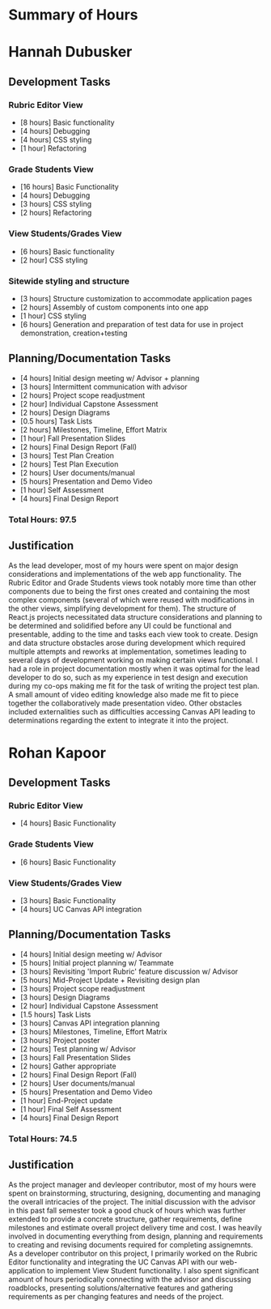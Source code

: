 ﻿# Summary of Hours
# Hannah Dubusker
## Development Tasks
### Rubric Editor View
* [8 hours] Basic functionality
* [4 hours] Debugging
* [4 hours] CSS styling
* [1 hour] Refactoring
### Grade Students View
* [16 hours] Basic Functionality
* [4 hours] Debugging
* [3 hours] CSS styling
* [2 hours] Refactoring
### View Students/Grades View
* [6 hours] Basic functionality
* [2 hour] CSS styling
### Sitewide styling and structure
* [3 hours] Structure customization to accommodate application pages
* [2 hours] Assembly of custom components into one app
* [1 hour] CSS styling
* [6 hours] Generation and preparation of test data for use in project demonstration, creation+testing
## Planning/Documentation Tasks
* [4 hours] Initial design meeting w/ Advisor + planning
* [3 hours] Intermittent communication with advisor
* [2 hours] Project scope readjustment
* [2 hour] Individual Capstone Assessment
* [2 hours] Design Diagrams
* [0.5 hours] Task Lists
* [2 hours] Milestones, Timeline, Effort Matrix
* [1 hour] Fall Presentation Slides
* [2 hours] Final Design Report (Fall)
* [3 hours] Test Plan Creation
* [2 hours] Test Plan Execution
* [2 hours] User documents/manual
* [5 hours] Presentation and Demo Video
* [1 hour] Self Assessment
* [4 hours] Final Design Report
### Total Hours: 97.5

## Justification
As the lead developer, most of my hours were spent on major design considerations and implementations of the web app functionality. The Rubric Editor and Grade Students views took notably more time than other components due to being the first ones created and containing the most complex components (several of which were reused with modifications in the other views, simplifying development for them). The structure of React.js projects necessitated data structure considerations and planning to be determined and solidified before any UI could be functional and presentable, adding to the time and tasks each view took to create. Design and data structure obstacles arose during development which required multiple attempts and reworks at implementation, sometimes leading to several days of development working on making certain views functional. I had a role in project documentation mostly when it was optimal for the lead developer to do so, such as my experience in test design and execution during my co-ops making me fit for the task of writing the project test plan. A small amount of video editing knowledge also made me fit to piece together the collaboratively made presentation video. Other obstacles included externalities such as difficulties accessing Canvas API leading to determinations regarding the extent to integrate it into the project. 

# Rohan Kapoor

## Development Tasks
### Rubric Editor View
* [4 hours] Basic Functionality 
### Grade Students View
* [6 hours] Basic Functionality
### View Students/Grades View
* [3 hours] Basic Functionality
* [4 hours] UC Canvas API integration

## Planning/Documentation Tasks
* [4 hours] Initial design meeting w/ Advisor 
* [5 hours] Initial project planning w/ Teammate 
* [3 hours] Revisiting 'Import Rubric' feature discussion w/ Advisor
* [5 hours] Mid-Project Update + Revisiting design plan
* [3 hours] Project scope readjustment
* [3 hours] Design Diagrams 
* [2 hour] Individual Capstone Assessment
* [1.5 hours] Task Lists
* [3 hours] Canvas API integration planning 
* [3 hours] Milestones, Timeline, Effort Matrix
* [3 hours] Project poster
* [2 hours] Test planning w/ Advisor
* [3 hours] Fall Presentation Slides
* [2 hours] Gather appropriate 
* [2 hours] Final Design Report (Fall)
* [2 hours] User documents/manual
* [5 hours] Presentation and Demo Video
* [1 hour] End-Project update 
* [1 hour] Final Self Assessment
* [4 hours] Final Design Report
### Total Hours: 74.5

## Justification
As the project manager and devleoper contributor, most of my hours were spent on brainstorming, structuring, designing, documenting and managing the overall intricacies of the project. The initial discussion with the advisor in this past fall semester took a good chuck of hours which was further extended to provide a concrete structure, gather requirements, define milestones and estimate overall project delivery time and cost. I was heavily involved in documenting everything from design, planning and requirements to creating and revising documents required for completing assignemnts. As a developer contributor on this project, I primarily worked on the Rubric Editor functionality and integrating the UC Canvas API with our web-application to implement View Student functionality. I also spent significant amount of hours periodically connecting with the advisor and discussing roadblocks, presenting solutions/alternative features and gathering requirements as per changing features and needs of the project.
